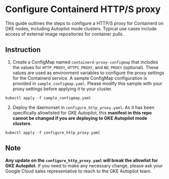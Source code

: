# Configure Containerd HTTP/S proxy

This guide outlines the steps to configure a HTTP/S proxy for Containerd on GKE nodes, including Autopilot mode clusters. Typical use cases include access of external image repositories for container pulls.

## Instruction

1. Create a ConfigMap named `containerd-proxy-configmap` that includes the values for `HTTP_PROXY`, `HTTPS_PROXY`, and `NO_PROXY` (optional). These values are used as environment variables to configure the proxy settings for the Containerd service. A sample ConfigMap configuration is provided in `sample_configmap.yaml`. Please modify this sample with your proxy settings before applying it to your cluster.

`kubectl apply -f sample_configmap.yaml`

2. Deploy the daemonset in `configure_http_proxy.yaml`. As it has been specifically allowlisted for GKE Autopilot, this **manifest in this repo cannot be changed if you are deploying to GKE Autopilot mode clusters**.

`kubectl apply -f configure_http_proxy.yaml`

## Note
**Any update on the `configure_http_proxy.yaml` will break the allowlist for GKE Autopilot**. If you need to make any necessary change, please ask your Google Cloud sales representative to reach to the GKE Autopilot team.
